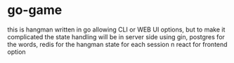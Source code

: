 # go-game
this is hangman written in go allowing CLI or WEB UI options, but to make it complicated the state handling will be in server side using gin, postgres for the words, redis for the hangman state for each session n react for frontend option
